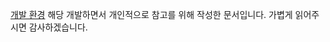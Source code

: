 [개발 환경](https://www.notion.so/1219a255be2980a196aec391843a9112?pvs=21)
해당 개발하면서 개인적으로 참고를 위해 작성한 문서입니다.
가볍게 읽어주시면 감사하겠습니다.
